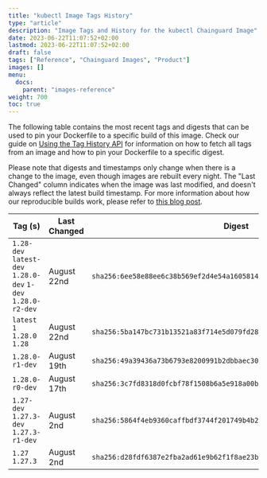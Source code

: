 ```yaml
---
title: "kubectl Image Tags History"
type: "article"
description: "Image Tags and History for the kubectl Chainguard Image"
date: 2023-06-22T11:07:52+02:00
lastmod: 2023-06-22T11:07:52+02:00
draft: false
tags: ["Reference", "Chainguard Images", "Product"]
images: []
menu:
  docs:
    parent: "images-reference"
weight: 700
toc: true
---
```


The following table contains the most recent tags and digests that can be used to pin your Dockerfile to a specific build of this image. Check our guide on [Using the Tag History API](/chainguard/chainguard-images/using-the-tag-history-api/) for information on how to fetch all tags from an image and how to pin your Dockerfile to a specific digest.

Please note that digests and timestamps only change when there is a change to the image, even though images are rebuilt every night. The "Last Changed" column indicates when the image was last modified, and doesn't always reflect the latest build timestamp. For more information about how our reproducible builds work, please refer to [this blog post](https://www.chainguard.dev/unchained/reproducing-chainguards-reproducible-image-builds).

| Tag (s)                                                       | Last Changed | Digest                                                                    |
|---------------------------------------------------------------|--------------|---------------------------------------------------------------------------|
|  `1.28-dev` `latest-dev` `1.28.0-dev` `1-dev` `1.28.0-r2-dev` | August 22nd  | `sha256:6ee58e88ee6c38b569ef2d4e54a1605814cce2e65c1fde8fd69bde6b3128268d` |
|  `latest` `1` `1.28.0` `1.28`                                 | August 22nd  | `sha256:5ba147bc731b13521a83f714e5d079fd2870b3a509be181abbd71b7b96598be2` |
|  `1.28.0-r1-dev`                                              | August 19th  | `sha256:49a39436a73b6793e8200991b2dbbaec30bd7e014d50a31c2a86be86cf1158e3` |
|  `1.28.0-r0-dev`                                              | August 17th  | `sha256:3c7fd8318d0fcbf78f1508b6a5e918a00b9295c68e4607ec94e3dd94bd1b463d` |
|  `1.27-dev` `1.27.3-dev` `1.27.3-r1-dev`                      | August 2nd   | `sha256:5864f4eb9360caffbdf3744f201749b4b2e68986e345d93fdcd4d598c7f52d54` |
|  `1.27` `1.27.3`                                              | August 2nd   | `sha256:d28fdf6387e2fba2ad61e9b62f1f8ae23b989ab3c33ef7de418dd269b874876d` |
